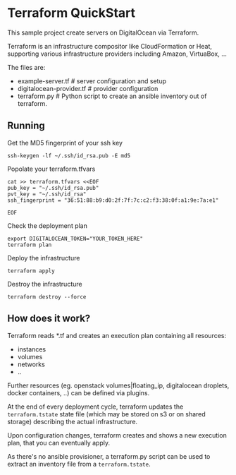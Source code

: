 # Terraform QuickStart

This sample project create servers on DigitalOcean via Terraform.
 
Terraform is an infrastructure compositor like CloudFormation or Heat, supporting
various infrastructure providers including Amazon, VirtuaBox, ... 

The files are:

  - example-server.tf           # server configuration and setup
  - digitalocean-provider.tf    # provider configuration
  - terraform.py                # Python script to create an ansible inventory
                                    out of terraform.
                                    
## Running

Get the MD5 fingerprint of your ssh key

```
ssh-keygen -lf ~/.ssh/id_rsa.pub -E md5
```

Popolate your terraform.tfvars
```
cat >> terraform.tfvars <<EOF
pub_key = "~/.ssh/id_rsa.pub"
pvt_key = "~/.ssh/id_rsa"
ssh_fingerprint = "36:51:88:b9:d0:2f:7f:7c:c2:f3:38:0f:a1:9e:7a:e1"

EOF
```

Check the deployment plan
```
export DIGITALOCEAN_TOKEN="YOUR_TOKEN_HERE"
terraform plan
```

Deploy the infrastructure
```
terraform apply
```


Destroy the infrastructure
```
terraform destroy --force
```

## How does it work?

Terraform reads *.tf and creates an execution plan containing all resources:

  - instances
  - volumes
  - networks
  - ..

Further resources (eg. openstack volumes|floating_ip, digitalocean droplets, docker containers, ..) 
can be defined via plugins.

At the end of every deployment cycle, terraform updates the `terraform.tstate` state file (which may
be stored on s3 or on shared storage) describing the actual infrastructure.

Upon configuration changes, terraform creates and shows a new execution plan,
that you can eventually apply.

As there's no ansible provisioner, a terraform.py script can be used
to extract an inventory file from a `terraform.tstate`.